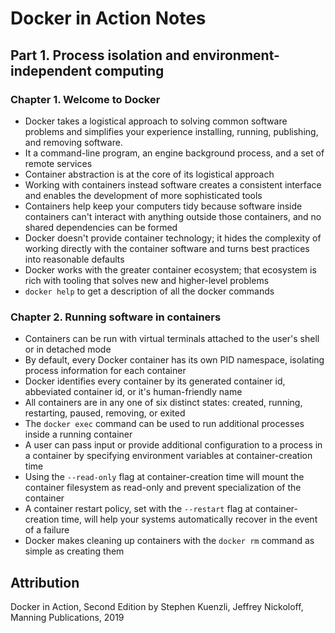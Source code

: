 # Docker in Action Notes
## Part 1. Process isolation and environment-independent computing
### Chapter 1. Welcome to Docker
- Docker takes a logistical approach to solving common software problems and simplifies your experience installing, running, publishing, and removing software.
- It a command-line program, an engine background process, and a set of remote services
- Container abstraction is at the core of its logistical approach
- Working with containers instead software creates a consistent interface and enables the development of more sophisticated tools
- Containers help keep your computers tidy because software inside containers can't interact with anything outside those containers, and no shared dependencies can be formed
- Docker doesn't provide container technology; it hides the complexity of working directly with the container software and turns best practices into reasonable defaults
- Docker works with the greater container ecosystem; that ecosystem is rich with tooling that solves new and higher-level problems
- `docker help` to get a description of all the docker commands

### Chapter 2. Running software in containers
- Containers can be run with virtual terminals attached to the user's shell or in detached mode
- By default, every Docker container has its own PID namespace, isolating process information for each container
- Docker identifies every container by its generated container id, abbeviated container id, or it's human-friendly name
- All containers are in any one of six distinct states: created, running, restarting, paused, removing, or exited
- The `docker exec` command can be used to run additional processes inside a running container
- A user can pass input or provide additional configuration to a process in a container by specifying environment variables at container-creation time
- Using the `--read-only` flag at container-creation time will mount the container filesystem as read-only and prevent specialization of the container
- A container restart policy, set with the `--restart` flag at container-creation time, will help your systems automatically recover in the event of a failure
- Docker makes cleaning up containers with the `docker rm` command as simple as creating them

## Attribution
Docker in Action, Second Edition by Stephen Kuenzli, Jeffrey Nickoloff, Manning Publications, 2019
